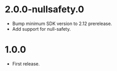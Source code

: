 # 2.0.0-nullsafety.0

- Bump minimum SDK version to 2.12 prerelease.
- Add support for null-safety.
# 1.0.0

- First release.
